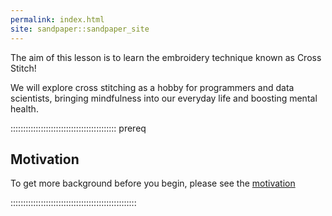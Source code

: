 ```yaml
---
permalink: index.html
site: sandpaper::sandpaper_site
---
```


The aim of this lesson is to learn the embroidery technique known as Cross Stitch!

We will explore cross stitching as a hobby for programmers and data scientists, bringing mindfulness into our everyday life and boosting mental health.

::::::::::::::::::::::::::::::::::::::::::  prereq

## Motivation

To get more background before you begin, please see the [motivation](instructors/motivation.md)


::::::::::::::::::::::::::::::::::::::::::::::::::



